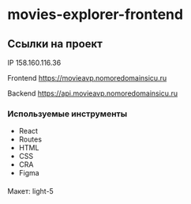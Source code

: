 # movies-explorer-frontend

## Ссылки на проект

IP 158.160.116.36

Frontend https://movieavp.nomoredomainsicu.ru

Backend https://api.movieavp.nomoredomainsicu.ru

### Используемые инструменты

* React
* Routes
* HTML
* CSS
* CRA
* Figma

####
Макет: light-5